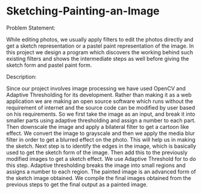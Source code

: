 # Sketching-Painting-an-Image

Problem Statement:

While editing photos, we usually apply filters to edit the photos directly and 
get a sketch representation or a pastel paint representation of the image. 
In this project we design a program which discovers the working behind 
such existing filters and shows the intermediate steps as well before giving 
the sketch form and pastel paint form.

Description:

Since our project involves image processing we have used OpenCV and 
Adaptive Thresholding for its development. Rather than making it as a web 
application we are making an open source software which runs without the 
requirement of internet and the source code can be modified by user based 
on his requirements. 
So we first take the image as an input, and break it into smaller parts using 
adaptive thresholding and assign a number to each part.
Then downscale the image and apply a bilateral filter to get a cartoon like 
effect.
We convert the image to grayscale and then we apply the media blur filter 
in order to get a blurred effect on the photo. This will help us in making the 
sketch.
Next step is to identify the edges in the image, which is basically used to get 
the sketch form of the image. 
Then add this to the previously modified images to get a sketch effect. We 
use Adaptive Threshold for to do this step. Adaptive thresholding breaks 
the image into small regions and assigns a number to each region.
The painted image is an advanced form of the sketch image obtained.
We compile the final images obtained from the previous steps to get the 
final output as a painted image.
